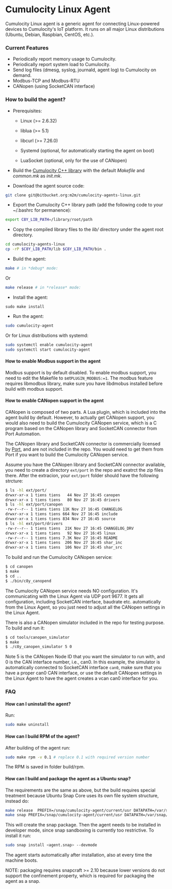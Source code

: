 # Cumulocity Linux Agent #

Cumulocity Linux agent is a generic agent for connecting Linux-powered devices to Cumulocity's IoT platform. It runs on all major Linux distributions (Ubuntu, Debian, Raspbian, CentOS, etc.).

### Current Features ###

* Periodically report memory usage to Cumulocity.
* Periodically report system load to Cumulocity.
* Send log files (dmesg, syslog, journald, agent log) to Cumulocity on demand.
* Modbus-TCP and Modbus-RTU
* CANopen (using SocketCAN interface)

### How to build the agent? ###

* Prerequisites:
    - Linux (>= 2.6.32)

    - liblua (>= 5.1)

    - libcurl (>= 7.26.0)

    - Systemd (optional, for automatically starting the agent on boot)
    
    - LuaSocket (optional, only for the use of CANopen)

* Build the [Cumulocity C++ library](https://bitbucket.org/m2m/cumulocity-sdk-c) with the default *Makefile* and *common.mk* as *init.mk*.
* Download the agent source code:

```bash
git clone git@bitbucket.org:m2m/cumulocity-agents-linux.git

```

* Export the Cumulocity C++ library path (add the following code to your ~/.bashrc for permanence):

```bash
export C8Y_LIB_PATH=/library/root/path
```
* Copy the compiled library files to the *lib/* directory under the agent root directory.

```bash
cd cumulocity-agents-linux
cp -rP $C8Y_LIB_PATH/lib $C8Y_LIB_PATH/bin .
```

* Build the agent:
```bash
make # in *debug* mode:
```

Or

```bash
make release # in *release* mode:
```

* Install the agent:
```
sudo make install
```

* Run the agent:

```bash
sudo cumulocity-agent
```

Or for Linux distributions with systemd:

```bash
sudo systemctl enable cumulocity-agent
sudo systemctl start cumulocity-agent
```

#### How to enable Modbus support in the agent ####
Modbus support is by default disabled. To enable modbus support, you need to edit the Makefile to set`PLUGIN_MODBUS:=1`.
The modbus feature requires libmodbus library, make sure you have libdmobus installed before build with modbus support.

#### How to enable CANopen support in the agent ####
CANopen is composed of two parts. A Lua plugin, which is included into the agent build by default. However, to actually
get CANopen support, you would also need to build the Cumulocity CANopen service, which is a C program based on the
CANopen library and SocketCAN connector from Port Automation.

The CANopen library and SocketCAN connector is commercially licensed by [Port](https://www.port.de/en/products/canopen/software.html), and are not included in the repo. You
would need to get them from Port if you want to build the Cumulocity CANopen service.

Assume you have the CANopen library and SocketCAN connector available, you need to create a directory `ext/port` in the
repo and exatrct the zip files there. After the extracion, your `ext/port` folder should have the following strcture:

```bash
$ ls -hl ext/port/
drwxr-xr-x 1 tiens tiens   44 Nov 27 16:45 canopen
drwxr-xr-x 1 tiens tiens   80 Nov 27 16:45 drivers
$ ls -hl ext/port/canopen
-rw-r--r-- 1 tiens tiens 11K Nov 27 16:45 CHANGELOG
drwxr-xr-x 1 tiens tiens 664 Nov 27 16:45 include
drwxr-xr-x 1 tiens tiens 834 Nov 27 16:45 source
$ ls -hl ext/port/drivers
-rw-r--r-- 1 tiens tiens  21K Nov 27 16:45 CHANGELOG_DRV
drwxr-xr-x 1 tiens tiens   92 Nov 27 16:45 linux
-rw-r--r-- 1 tiens tiens 7.3K Nov 27 16:45 README
drwxr-xr-x 1 tiens tiens  206 Nov 27 16:45 shar_inc
drwxr-xr-x 1 tiens tiens  106 Nov 27 16:45 shar_src
```

To build and run the Cumulocity CANopen service:

```bash
$ cd canopen
$ make
$ cd ..
$ ./bin/c8y_canopend
```

The Cumulocity CANopen service needs NO configuration. It's communicating with the Linux Agent via UDP port 9677. It
gets all configuration, including SocketCAN interface, baudrate etc. automatically from the Linux Agent, so you just
need to adjust all the CANopen settings in the Linux Agent.

There is also a CANopen simulator included in the repo for testing purpose. To build and run it:

```bash
$ cd tools/canopen_simulator
$ make
$ ./c8y_canopen_simulator 5 0
```

Note 5 is the CANopen Node ID that you want the simulator to run with, and 0 is the CAN interface number, i.e., can0. 
In this example, the simulator is automatically connected to SocketCAN interface `can0`, 
make sure that you have a proper can0 CAN interface, or use the default CANopen settings
in the Linux Agent to have the agent creates a vcan can0 interface for you.

### FAQ ###

#### How can I uninstall the agent? ####

Run:

```bash
sudo make uninstall
```

#### How can I build RPM of the agent? ####

After building of the agent run:

```bash
sudo make rpm -v 0.1 # replace 0.1 with required version number
```
The RPM is saved in folder build/rpm.

#### How can I build and package the agent as a Ubuntu snap? ####

  The requirements are the same as above, but the build requires special treatment because Ubuntu Snap Core uses its
  own file system structure, instead do:

```bash
make release  PREFIX=/snap/cumulocity-agent/current/usr DATAPATH=/var/snap/cumulocity-agent/common
make snap PREFIX=/snap/cumulocity-agent/current/usr DATAPATH=/var/snap/cumulocity-agent/common
```

This will create the snap package. Then the agent needs to be installed in developer mode, since snap sandboxing is
currently too restrictive. To install it run:

```bash
sudo snap install <agent.snap> --devmode
```

The agent starts automatically after installation, also at every time the machine boots.

NOTE: packaging requires snapcraft >= 2.10 because lower versions do not support the confinement property, which is
required for packaging the agent as a snap.

